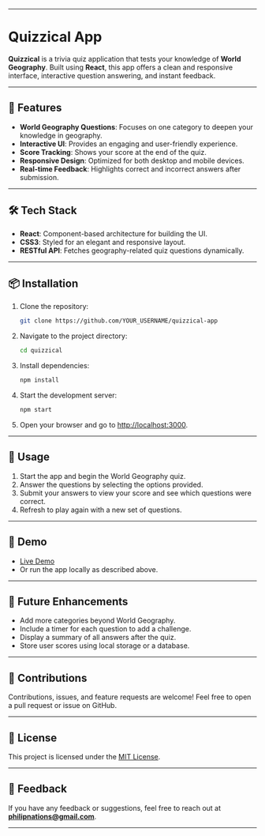 
---

# Quizzical App

**Quizzical** is a trivia quiz application that tests your knowledge of **World Geography**. Built using **React**, this app offers a clean and responsive interface, interactive question answering, and instant feedback.

---

## 🚀 Features

- **World Geography Questions**: Focuses on one category to deepen your knowledge in geography.
- **Interactive UI**: Provides an engaging and user-friendly experience.
- **Score Tracking**: Shows your score at the end of the quiz.
- **Responsive Design**: Optimized for both desktop and mobile devices.
- **Real-time Feedback**: Highlights correct and incorrect answers after submission.

---

## 🛠️ Tech Stack

- **React**: Component-based architecture for building the UI.
- **CSS3**: Styled for an elegant and responsive layout.
- **RESTful API**: Fetches geography-related quiz questions dynamically.

---

## 📦 Installation

1. Clone the repository:
   ```bash
   git clone https://github.com/YOUR_USERNAME/quizzical-app
   ```
2. Navigate to the project directory:
   ```bash
   cd quizzical
   ```
3. Install dependencies:
   ```bash
   npm install
   ```
4. Start the development server:
   ```bash
   npm start
   ```
5. Open your browser and go to [http://localhost:3000](http://localhost:3000).

---

## 🔧 Usage

1. Start the app and begin the World Geography quiz.
2. Answer the questions by selecting the options provided.
3. Submit your answers to view your score and see which questions were correct.
4. Refresh to play again with a new set of questions.

---

## 🎨 Demo

- [Live Demo](https://pnquizzical.netlify.app/)
- Or run the app locally as described above.

---

## 🚀 Future Enhancements

- Add more categories beyond World Geography.
- Include a timer for each question to add a challenge.
- Display a summary of all answers after the quiz.
- Store user scores using local storage or a database.

---

## 🤝 Contributions

Contributions, issues, and feature requests are welcome! Feel free to open a pull request or issue on GitHub.

---

## 📜 License

This project is licensed under the [MIT License](LICENSE).

---

## 💬 Feedback

If you have any feedback or suggestions, feel free to reach out at **philipnations@gmail.com**.

---
